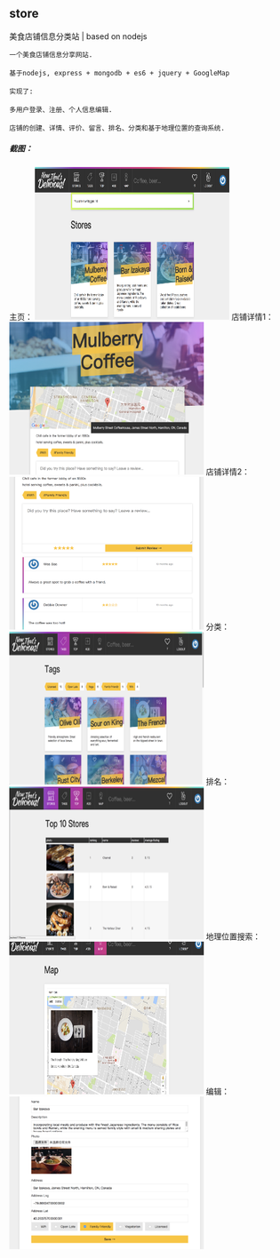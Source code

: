 ## store

美食店铺信息分类站 | based on nodejs

```
一个美食店铺信息分享网站. 

基于nodejs, express + mongodb + es6 + jquery + GoogleMap 

实现了: 

多用户登录、注册、个人信息编辑.

店铺的创建、详情、评价、留言、排名、分类和基于地理位置的查询系统.
```

##### 截图：
主页：
<img src="https://github.com/cloudmoon/store/blob/master/screenshot/index.png" width=350 height=275>
店铺详情1：
<img src="https://github.com/cloudmoon/store/blob/master/screenshot/store.png" width=350 height=275>
店铺详情2：
<img src="https://github.com/cloudmoon/store/blob/master/screenshot/store2.png" width=350 height=275>
分类：
<img src="https://github.com/cloudmoon/store/blob/master/screenshot/tags.png" width=350 height=275>
排名：
<img src="https://github.com/cloudmoon/store/blob/master/screenshot/rank.png" width=350 height=275>
地理位置搜索：
<img src="https://github.com/cloudmoon/store/blob/master/screenshot/map.png" width=350 height=275>
编辑：
<img src="https://github.com/cloudmoon/store/blob/master/screenshot/edit.png" width=350 height=275>

